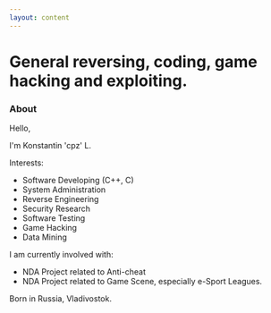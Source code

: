 ```yaml
---
layout: content
---
```


# General reversing, coding, game hacking and exploiting.

### About

Hello,

I'm Konstantin 'cpz' L.

Interests:
* Software Developing (C++, C)
* System Administration
* Reverse Engineering
* Security Research
* Software Testing
* Game Hacking
* Data Mining



I am currently involved with:
* NDA Project related to Anti-cheat
* NDA Project related to Game Scene, especially e-Sport Leagues.

Born in Russia, Vladivostok.
